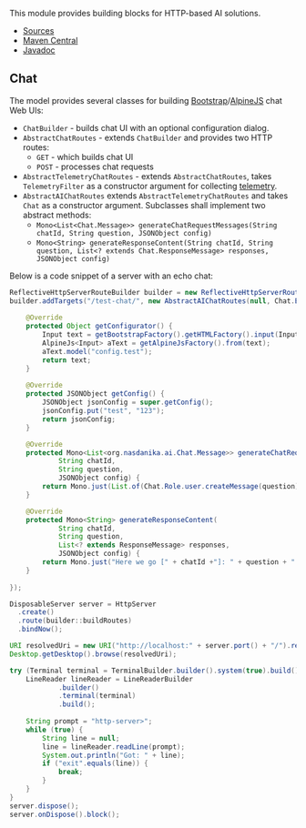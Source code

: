 This module provides building blocks for HTTP-based AI solutions.

* [Sources](https://github.com/Nasdanika/ai/tree/main/http)
* [Maven Central](https://central.sonatype.com/artifact/org.nasdanika.ai/http)
* [Javadoc](https://javadoc.io/doc/org.nasdanika.ai/http)


## Chat

The model provides several classes for building [Bootstrap](../../html/bootstrap/index.html)/[AlpineJS](../../html/alpine-js/index.html) chat Web UIs:

* ``ChatBuilder`` - builds chat UI with an optional configuration dialog. 
* ``AbstractChatRoutes`` - extends ``ChatBuilder`` and provides two HTTP routes:
    * ``GET`` - which builds chat UI
    * ``POST`` - processes chat requests
* ``AbstractTelemetryChatRoutes`` - extends ``AbstractChatRoutes``, takes ``TelemetryFilter`` as a constructor argument for collecting [telemetry](../../core/telemetry/index.html).
* ``AbstractAIChatRoutes`` extends ``AbstractTelemetryChatRoutes`` and takes ``Chat`` as a constructor argument. Subclasses shall implement two abstract methods:
    * ``Mono<List<Chat.Message>> generateChatRequestMessages(String chatId, String question, JSONObject config)``
    * ``Mono<String> generateResponseContent(String chatId, String question, List<? extends Chat.ResponseMessage> responses, JSONObject config)``
    
Below is a code snippet of a server with an echo chat:

```java    
ReflectiveHttpServerRouteBuilder builder = new ReflectiveHttpServerRouteBuilder();
builder.addTargets("/test-chat/", new AbstractAIChatRoutes(null, Chat.ECHO) {
    
    @Override
    protected Object getConfigurator() {
        Input text = getBootstrapFactory().getHTMLFactory().input(InputType.text);
        AlpineJs<Input> aText = getAlpineJsFactory().from(text);
        aText.model("config.test");
        return text;
    }
    
    @Override
    protected JSONObject getConfig() {
        JSONObject jsonConfig = super.getConfig();
        jsonConfig.put("test", "123");
        return jsonConfig;
    }

    @Override
    protected Mono<List<org.nasdanika.ai.Chat.Message>> generateChatRequestMessages(
            String chatId,
            String question,
            JSONObject config) {
        return Mono.just(List.of(Chat.Role.user.createMessage(question)));
    }

    @Override
    protected Mono<String> generateResponseContent(
            String chatId, 
            String question,
            List<? extends ResponseMessage> responses, 
            JSONObject config) {
        return Mono.just("Here we go [" + chatId +"]: " + question + " | " + responses.get(0).getContent() + " | " + config);
    }
    
});

DisposableServer server = HttpServer
  .create()
  .route(builder::buildRoutes)
  .bindNow();       

URI resolvedUri = new URI("http://localhost:" + server.port() + "/").resolve("/test-chat/chat");            
Desktop.getDesktop().browse(resolvedUri);

try (Terminal terminal = TerminalBuilder.builder().system(true).build()) {
    LineReader lineReader = LineReaderBuilder
            .builder()
            .terminal(terminal)
            .build();
    
    String prompt = "http-server>";
    while (true) {
        String line = null;
        line = lineReader.readLine(prompt);
        System.out.println("Got: " + line);
        if ("exit".equals(line)) {
            break;
        }
    }
}
server.dispose();
server.onDispose().block();     
```
    
